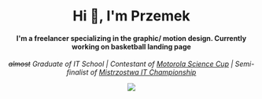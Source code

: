 <h1 align="center">Hi 👋, I'm Przemek</h1>
<h4 align="center">I'm a freelancer specializing in the graphic/ motion design. Currently working on basketball landing page</h4>
<p align="center"><i><strike>almost</strike> Graduate of IT School | Contestant of <a href="https://science-cup.pl/">Motorola Science Cup</a> | Semi-finalist of <a href="https://www.mistrzostwait.com/">Mistrzostwa IT Championship</a></i></p>
<p align="center"><img align="center" src="https://media.tenor.com/wIa91mot0tAAAAAd/pixel-city-chill.gif"></p>
